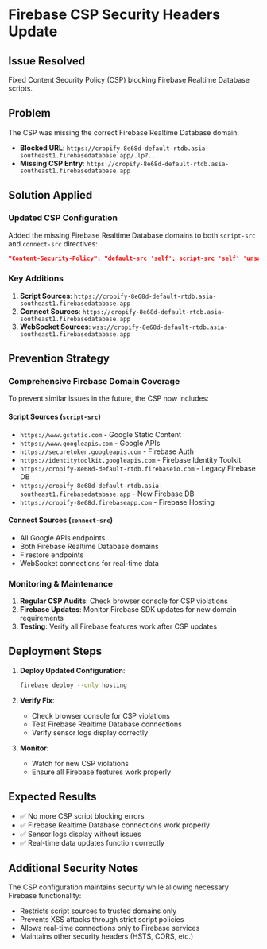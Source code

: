 # Firebase CSP Security Headers Update

## Issue Resolved
Fixed Content Security Policy (CSP) blocking Firebase Realtime Database scripts.

## Problem
The CSP was missing the correct Firebase Realtime Database domain:
- **Blocked URL**: `https://cropify-8e68d-default-rtdb.asia-southeast1.firebasedatabase.app/.lp?...`
- **Missing CSP Entry**: `https://cropify-8e68d-default-rtdb.asia-southeast1.firebasedatabase.app`

## Solution Applied

### Updated CSP Configuration
Added the missing Firebase Realtime Database domains to both `script-src` and `connect-src` directives:

```json
"Content-Security-Policy": "default-src 'self'; script-src 'self' 'unsafe-inline' 'unsafe-eval' https://www.gstatic.com https://www.googleapis.com https://securetoken.googleapis.com https://identitytoolkit.googleapis.com https://cropify-8e68d-default-rtdb.firebaseio.com https://cropify-8e68d-default-rtdb.asia-southeast1.firebasedatabase.app https://cropify-8e68d.firebaseapp.com; style-src 'self' 'unsafe-inline' https://fonts.googleapis.com; font-src 'self' https://fonts.gstatic.com; img-src 'self' data: https:; connect-src 'self' https://www.googleapis.com https://securetoken.googleapis.com https://identitytoolkit.googleapis.com https://cropify-8e68d-default-rtdb.firebaseio.com https://cropify-8e68d-default-rtdb.asia-southeast1.firebasedatabase.app https://firestore.googleapis.com wss://cropify-8e68d-default-rtdb.firebaseio.com wss://cropify-8e68d-default-rtdb.asia-southeast1.firebasedatabase.app; frame-src 'none'; object-src 'none'; base-uri 'self'; form-action 'self';"
```

### Key Additions
1. **Script Sources**: `https://cropify-8e68d-default-rtdb.asia-southeast1.firebasedatabase.app`
2. **Connect Sources**: `https://cropify-8e68d-default-rtdb.asia-southeast1.firebasedatabase.app`
3. **WebSocket Sources**: `wss://cropify-8e68d-default-rtdb.asia-southeast1.firebasedatabase.app`

## Prevention Strategy

### Comprehensive Firebase Domain Coverage
To prevent similar issues in the future, the CSP now includes:

#### Script Sources (`script-src`)
- `https://www.gstatic.com` - Google Static Content
- `https://www.googleapis.com` - Google APIs
- `https://securetoken.googleapis.com` - Firebase Auth
- `https://identitytoolkit.googleapis.com` - Firebase Identity Toolkit
- `https://cropify-8e68d-default-rtdb.firebaseio.com` - Legacy Firebase DB
- `https://cropify-8e68d-default-rtdb.asia-southeast1.firebasedatabase.app` - New Firebase DB
- `https://cropify-8e68d.firebaseapp.com` - Firebase Hosting

#### Connect Sources (`connect-src`)
- All Google APIs endpoints
- Both Firebase Realtime Database domains
- Firestore endpoints
- WebSocket connections for real-time data

### Monitoring & Maintenance
1. **Regular CSP Audits**: Check browser console for CSP violations
2. **Firebase Updates**: Monitor Firebase SDK updates for new domain requirements
3. **Testing**: Verify all Firebase features work after CSP updates

## Deployment Steps

1. **Deploy Updated Configuration**:
   ```bash
   firebase deploy --only hosting
   ```

2. **Verify Fix**:
   - Check browser console for CSP violations
   - Test Firebase Realtime Database connections
   - Verify sensor logs display correctly

3. **Monitor**:
   - Watch for new CSP violations
   - Ensure all Firebase features work properly

## Expected Results
- ✅ No more CSP script blocking errors
- ✅ Firebase Realtime Database connections work properly
- ✅ Sensor logs display without issues
- ✅ Real-time data updates function correctly

## Additional Security Notes
The CSP configuration maintains security while allowing necessary Firebase functionality:
- Restricts script sources to trusted domains only
- Prevents XSS attacks through strict script policies
- Allows real-time connections only to Firebase services
- Maintains other security headers (HSTS, CORS, etc.)
